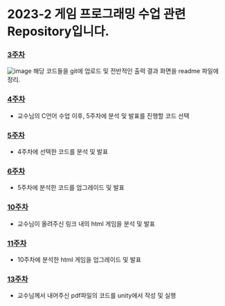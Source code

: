 # 2023-2 게임 프로그래밍 수업 관련 Repository입니다.

### [3주차](https://github.com/ccihxn/game/tree/main/week3)
  ![image](https://github.com/ccihxn/game/assets/35947666/9741a4c6-adab-4a66-993a-26020c152c93)
  해당 코드들을 git에 업로드 및 전반적인 출력 결과 화면을 readme 파일에 정리.
### [4주차](https://github.com/ccihxn/game/tree/main/week4)
  - 교수님의 C언어 수업 이후, 5주차에 분석 및 발표를 진행할 코드 선택
### [5주차](https://github.com/ccihxn/game/tree/main/week5~6)
  - 4주차에 선택한 코드를 분석 및 발표
### [6주차](https://github.com/ccihxn/game/tree/main/week5~6)
  - 5주차에 분석한 코드를 업그레이드 및 발표
### [10주차](https://github.com/ccihxn/game/tree/main/week10)
  - 교수님이 올려주신 링크 내의 html 게임을 분석 및 발표
### [11주차](https://github.com/ccihxn/game/tree/main/week11)
  - 10주차에 분석한 html 게임을 업그레이드 및 발표
### [13주차](https://github.com/ccihxn/game/tree/main/week13)
  - 교수님께서 내어주신 pdf파일의 코드를 unity에서 작성 및 실행
